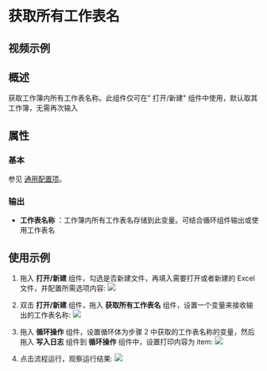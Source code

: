 # 获取所有工作表名

## 视频示例

## 概述

获取工作簿内所有工作表名称。此组件仅可在&quot; 打开/新建&quot; 组件中使用，默认取其工作簿，无需再次输入

## 属性

### 基本

参见 [通用配置项](../Appendix/CommonConfigurationItems.md)。

### 输出

- **工作表名称** ：工作簿内所有工作表名存储到此变量。可结合循环组件输出或使用工作表名

## 使用示例

1. 拖入 **打开/新建** 组件，勾选是否新建文件，再填入需要打开或者新建的 Excel 文件，并配置所需选项内容:
![](https://docimages.blob.core.chinacloudapi.cn/images/Activities/wps1.png)

2. 双击 **打开/新建** 组件，拖入 **获取所有工作表名** 组件，设置一个变量来接收输出的工作表名称:
![](https://docimages.blob.core.chinacloudapi.cn/images/Activities/wps41.png)

3. 拖入 **循环操作** 组件，设置循环体为步骤 2 中获取的工作表名称的变量，然后拖入 **写入日志** 组件到 **循环操作** 组件中，设置打印内容为 item:
![](https://docimages.blob.core.chinacloudapi.cn/images/Activities/wps42.png)

4. 点击流程运行，观察运行结果:
![](https://docimages.blob.core.chinacloudapi.cn/images/Activities/wps43.png)